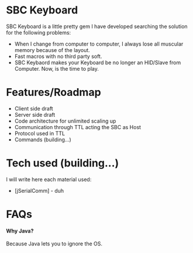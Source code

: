 # SBC Keyboard
SBC Keyboard is a little pretty gem I have developed searching the solution for the following problems:

  - When I change from computer to computer, I always lose all muscular memory because of the layout.
  - Fast macros with no third party soft.
  - SBC Keybaord makes your Keyboard be no longer an HID/Slave from Computer. Now, is the time to play.

# Features/Roadmap

  - Client side draft
  - Server side draft
  - Code architecture for unlimited scaling up 
  - Communication through TTL acting the SBC as Host
  - Protocol used in TTL
  - Commands
  (building...)

# Tech used (building...)

I will write here each material used:
* [jSerialComm] - duh

# FAQs

#### Why Java?
Because Java lets you to ignore the OS.
